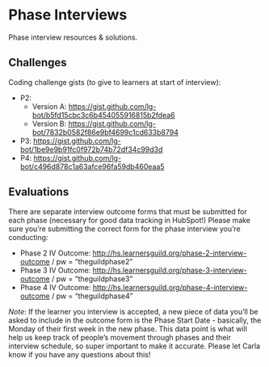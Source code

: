 # Phase Interviews

Phase interview resources & solutions.

## Challenges

Coding challenge gists (to give to learners at start of interview):

- P2: 
  - Version A: https://gist.github.com/lg-bot/b5fd15cbc3c6b454055916815b2fdea6
  - Version B: https://gist.github.com/lg-bot/7832b0582f86e9bf4699c1cd633b8794
- P3: https://gist.github.com/lg-bot/1be9e9b91fc0f972b74b72df34c99d3d
- P4: https://gist.github.com/lg-bot/c496d878c1a63afce96fa59db460eaa5

## Evaluations

There are separate interview outcome forms that must be submitted for each phase (necessary for good data tracking in HubSpot!) Please make sure you’re submitting the correct form for the phase interview you’re conducting:

- Phase 2 IV Outcome: http://hs.learnersguild.org/phase-2-interview-outcome / pw = “theguildphase2”
- Phase 3 IV Outcome: http://hs.learnersguild.org/phase-3-interview-outcome / pw = “theguildphase3"
- Phase 4 IV Outcome: http://hs.learnersguild.org/phase-4-interview-outcome / pw = “theguildphase4”

*Note*: If the learner you interview is accepted, a new piece of data you’ll be asked to include in the outcome form is the Phase Start Date - basically, the Monday of their first week in the new phase. This data point is what will help us keep track of people’s movement through phases and their interview schedule, so super important to make it accurate. Please let Carla know if you have any questions about this!

